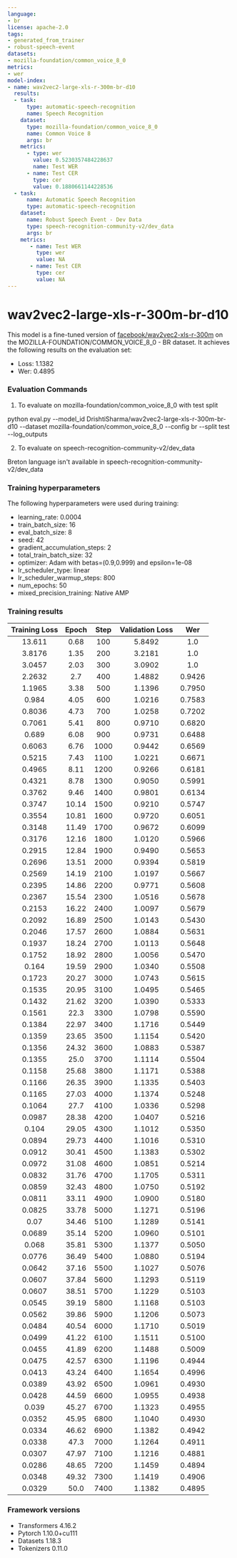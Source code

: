 ```yaml
---
language:
- br
license: apache-2.0
tags:
- generated_from_trainer
- robust-speech-event
datasets:
- mozilla-foundation/common_voice_8_0
metrics:
- wer
model-index:
- name: wav2vec2-large-xls-r-300m-br-d10
  results:
  - task: 
      type: automatic-speech-recognition
      name: Speech Recognition
    dataset:
      type: mozilla-foundation/common_voice_8_0
      name: Common Voice 8
      args: br
    metrics:
      - type: wer    
        value: 0.5230357484228637
        name: Test WER    
      - name: Test CER
        type: cer
        value: 0.1880661144228536
  - task: 
      name: Automatic Speech Recognition
      type: automatic-speech-recognition
    dataset:
      name: Robust Speech Event - Dev Data
      type: speech-recognition-community-v2/dev_data
      args: br
    metrics:
       - name: Test WER
         type: wer
         value: NA
       - name: Test CER
         type: cer
         value: NA
---
```


<!-- This model card has been generated automatically according to the information the Trainer had access to. You
should probably proofread and complete it, then remove this comment. -->

# wav2vec2-large-xls-r-300m-br-d10

This model is a fine-tuned version of [facebook/wav2vec2-xls-r-300m](https://huggingface.co/facebook/wav2vec2-xls-r-300m) on the MOZILLA-FOUNDATION/COMMON_VOICE_8_0 - BR dataset.
It achieves the following results on the evaluation set:
- Loss: 1.1382
- Wer: 0.4895


### Evaluation Commands

1. To evaluate on mozilla-foundation/common_voice_8_0 with test split

python eval.py --model_id DrishtiSharma/wav2vec2-large-xls-r-300m-br-d10 --dataset mozilla-foundation/common_voice_8_0 --config br --split test --log_outputs

2. To evaluate on speech-recognition-community-v2/dev_data

Breton language isn't available in speech-recognition-community-v2/dev_data


### Training hyperparameters

The following hyperparameters were used during training:
- learning_rate: 0.0004
- train_batch_size: 16
- eval_batch_size: 8
- seed: 42
- gradient_accumulation_steps: 2
- total_train_batch_size: 32
- optimizer: Adam with betas=(0.9,0.999) and epsilon=1e-08
- lr_scheduler_type: linear
- lr_scheduler_warmup_steps: 800
- num_epochs: 50
- mixed_precision_training: Native AMP

### Training results

| Training Loss | Epoch | Step | Validation Loss | Wer    |
|:-------------:|:-----:|:----:|:---------------:|:------:|
| 13.611        | 0.68  | 100  | 5.8492          | 1.0    |
| 3.8176        | 1.35  | 200  | 3.2181          | 1.0    |
| 3.0457        | 2.03  | 300  | 3.0902          | 1.0    |
| 2.2632        | 2.7   | 400  | 1.4882          | 0.9426 |
| 1.1965        | 3.38  | 500  | 1.1396          | 0.7950 |
| 0.984         | 4.05  | 600  | 1.0216          | 0.7583 |
| 0.8036        | 4.73  | 700  | 1.0258          | 0.7202 |
| 0.7061        | 5.41  | 800  | 0.9710          | 0.6820 |
| 0.689         | 6.08  | 900  | 0.9731          | 0.6488 |
| 0.6063        | 6.76  | 1000 | 0.9442          | 0.6569 |
| 0.5215        | 7.43  | 1100 | 1.0221          | 0.6671 |
| 0.4965        | 8.11  | 1200 | 0.9266          | 0.6181 |
| 0.4321        | 8.78  | 1300 | 0.9050          | 0.5991 |
| 0.3762        | 9.46  | 1400 | 0.9801          | 0.6134 |
| 0.3747        | 10.14 | 1500 | 0.9210          | 0.5747 |
| 0.3554        | 10.81 | 1600 | 0.9720          | 0.6051 |
| 0.3148        | 11.49 | 1700 | 0.9672          | 0.6099 |
| 0.3176        | 12.16 | 1800 | 1.0120          | 0.5966 |
| 0.2915        | 12.84 | 1900 | 0.9490          | 0.5653 |
| 0.2696        | 13.51 | 2000 | 0.9394          | 0.5819 |
| 0.2569        | 14.19 | 2100 | 1.0197          | 0.5667 |
| 0.2395        | 14.86 | 2200 | 0.9771          | 0.5608 |
| 0.2367        | 15.54 | 2300 | 1.0516          | 0.5678 |
| 0.2153        | 16.22 | 2400 | 1.0097          | 0.5679 |
| 0.2092        | 16.89 | 2500 | 1.0143          | 0.5430 |
| 0.2046        | 17.57 | 2600 | 1.0884          | 0.5631 |
| 0.1937        | 18.24 | 2700 | 1.0113          | 0.5648 |
| 0.1752        | 18.92 | 2800 | 1.0056          | 0.5470 |
| 0.164         | 19.59 | 2900 | 1.0340          | 0.5508 |
| 0.1723        | 20.27 | 3000 | 1.0743          | 0.5615 |
| 0.1535        | 20.95 | 3100 | 1.0495          | 0.5465 |
| 0.1432        | 21.62 | 3200 | 1.0390          | 0.5333 |
| 0.1561        | 22.3  | 3300 | 1.0798          | 0.5590 |
| 0.1384        | 22.97 | 3400 | 1.1716          | 0.5449 |
| 0.1359        | 23.65 | 3500 | 1.1154          | 0.5420 |
| 0.1356        | 24.32 | 3600 | 1.0883          | 0.5387 |
| 0.1355        | 25.0  | 3700 | 1.1114          | 0.5504 |
| 0.1158        | 25.68 | 3800 | 1.1171          | 0.5388 |
| 0.1166        | 26.35 | 3900 | 1.1335          | 0.5403 |
| 0.1165        | 27.03 | 4000 | 1.1374          | 0.5248 |
| 0.1064        | 27.7  | 4100 | 1.0336          | 0.5298 |
| 0.0987        | 28.38 | 4200 | 1.0407          | 0.5216 |
| 0.104         | 29.05 | 4300 | 1.1012          | 0.5350 |
| 0.0894        | 29.73 | 4400 | 1.1016          | 0.5310 |
| 0.0912        | 30.41 | 4500 | 1.1383          | 0.5302 |
| 0.0972        | 31.08 | 4600 | 1.0851          | 0.5214 |
| 0.0832        | 31.76 | 4700 | 1.1705          | 0.5311 |
| 0.0859        | 32.43 | 4800 | 1.0750          | 0.5192 |
| 0.0811        | 33.11 | 4900 | 1.0900          | 0.5180 |
| 0.0825        | 33.78 | 5000 | 1.1271          | 0.5196 |
| 0.07          | 34.46 | 5100 | 1.1289          | 0.5141 |
| 0.0689        | 35.14 | 5200 | 1.0960          | 0.5101 |
| 0.068         | 35.81 | 5300 | 1.1377          | 0.5050 |
| 0.0776        | 36.49 | 5400 | 1.0880          | 0.5194 |
| 0.0642        | 37.16 | 5500 | 1.1027          | 0.5076 |
| 0.0607        | 37.84 | 5600 | 1.1293          | 0.5119 |
| 0.0607        | 38.51 | 5700 | 1.1229          | 0.5103 |
| 0.0545        | 39.19 | 5800 | 1.1168          | 0.5103 |
| 0.0562        | 39.86 | 5900 | 1.1206          | 0.5073 |
| 0.0484        | 40.54 | 6000 | 1.1710          | 0.5019 |
| 0.0499        | 41.22 | 6100 | 1.1511          | 0.5100 |
| 0.0455        | 41.89 | 6200 | 1.1488          | 0.5009 |
| 0.0475        | 42.57 | 6300 | 1.1196          | 0.4944 |
| 0.0413        | 43.24 | 6400 | 1.1654          | 0.4996 |
| 0.0389        | 43.92 | 6500 | 1.0961          | 0.4930 |
| 0.0428        | 44.59 | 6600 | 1.0955          | 0.4938 |
| 0.039         | 45.27 | 6700 | 1.1323          | 0.4955 |
| 0.0352        | 45.95 | 6800 | 1.1040          | 0.4930 |
| 0.0334        | 46.62 | 6900 | 1.1382          | 0.4942 |
| 0.0338        | 47.3  | 7000 | 1.1264          | 0.4911 |
| 0.0307        | 47.97 | 7100 | 1.1216          | 0.4881 |
| 0.0286        | 48.65 | 7200 | 1.1459          | 0.4894 |
| 0.0348        | 49.32 | 7300 | 1.1419          | 0.4906 |
| 0.0329        | 50.0  | 7400 | 1.1382          | 0.4895 |


### Framework versions

- Transformers 4.16.2
- Pytorch 1.10.0+cu111
- Datasets 1.18.3
- Tokenizers 0.11.0
